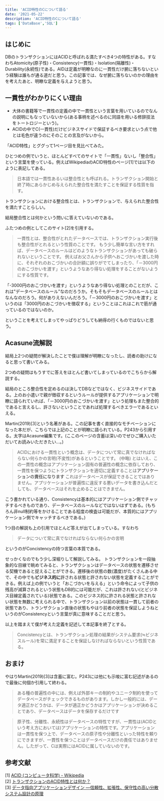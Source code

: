 ```yaml
---
title: 'ACID特性のCについて語る'
date: '2021-05-22'
description: 'ACID特性のCについて語る'
tags: ['DataBase','SQL']
---
```


## はじめに
DBのトランザクションにはACIDと呼ばれる満たすべき4つの特性がある。すなわちAtomicity(原子性)・Consistency(一貫性)・Isolation(隔離性)・Durability(永続性)である。AIDは定義が明瞭なのに一貫性だけ腑に落ちないという経験は誰もが通る道だと思う。この記事では、なぜ腑に落ちないのかの理由をを考えたあと、明瞭な定義を与えようと思う。


## 一貫性がわかりにくい理由
* 大体の書籍等で一貫性の定義の中で一貫性という言葉を用いているのでなんの説明にもなっていないから(ある事柄を述べるのに同語を用いる修辞技法をトートロジーという)。
* ACIDの中でC(一貫性)だけビジネスサイドで保証するべき要求という点で他とは毛色が違うのにそのことの言及がないから。

「ACID特性」とググって1ページ目を見比べてみた。

ひとつめの例でいうと、ほとんどすべてのサイトで「一貫性」ないし「整合性」という言葉を使っている。例えばWikipediaのACID特性のページ[1]では以下のように表記してある。

> 日本語では一貫性あるいは整合性とも呼ばれる。トランザクション開始と終了時にあらかじめ与えられた整合性を満たすことを保証する性質を指す。 

トランザクションにおける整合性とは、トランザクションで、与えられた整合性を満たすことらしい。

結局整合性とは何かという問いに答えていないのである。

ふたつめの例としてこのサイト[2]を引用する。

> 一貫性とは、整合性がとれたデータベースでは、トランザクション実行後も整合性がとれるという性質のことです。
> もう少し簡単な言い方をすれば、データベースのルールはどのようなトランザクションがあっても破られないということです。
> 例えばお父さんから子供へおこづかいを渡した時に、それぞれのおこづかいの合計額に誤りがでてしまったり、「－3000円のおこづかいを渡す」というようなあり得ない処理をすることがないようにする性質です。

「-3000円のおこづかいを渡す」というようなあり得ない処理とのことだが、これは"データベースのルール"なのだろうか。そもそもデータベースのルールとはなんなのだろう。何がありえないんだろう。「－3000円のおこづかいを渡す」というのは「3000円のおこづかいを徴収する」ということはこれはこれで筋が通っているのではないのか。

ということを考えてしまってやっぱりどうしても納得の行くものではないと思う。


## Acasune流解説

結局上2つの疑問が解決したことで僕は理解が明瞭になったし、読者の助けになると思って書いてみる。

2つめの疑問はもうすでに答えをほとんど書いてしまっているのでこちらから解説する。

結局のところ整合性を定めるのは決してDBなどではなく、ビジネスサイドである。上のお小遣いで親が徴収するというルールが提供するアプリケーションで明瞭に語られていれば、「－3000円のおこづかいを渡す」という処理もまた整合的であると言えるし、許さないということであれば処理するべきエラーであるといえる。

Martin(2019)[3]という名著がある。この記事を書く直接的なモチベーションになった本だが、こちらでは上記のことが明瞭に語られている。P243から引用する。太字はAcasune編集です。(ここのページの含蓄は深いのでぜひご購入いただいてお読みいただきたい...。)

> ACIDにおける一貫性という概念は、データについて常に真でなければならない何らかの言明(不変性)があるということです。
> (中略)
> とはいえ、この一貫性の概念はアプリケーション固有の普遍性の概念に依存しており、一貫性を保つようにトランザクションを適切に定義することは**アプリケーションの責任になります**
> これはデータベースが保証できることではありません。アプリケーションが普遍性に違反する悪いデータを書き込んだとしても、データベースはそれを止めることはできません。

こう書かれている通り、Consistencyは基本的にはアプリケーション側でチャッチするべきものであり、データベースのルールなどではないはずである。(もちろん非null制約等をかけることである程度の検査は可能だが、本質的にはアプリケーション側でキャッチするべきである。)

1つ目の解説も上の引用でほとんど答えが出てしまっている。すなわち
> データについて常に真でなければならない何らかの言明

というのがConcistencyの持つ言葉の本質である。

せっかくなのでもう少し深堀りして解説してみる。
トランザクションを一段抽象的な目線で眺めてみると、トランザクションはデータベースの状態を遷移させる契機であると捉えることができる。遷移後の状態の数(濃度)がたくさんある中で、その中でも**ビジネス的に**許される状態と許されない状態を定義することができる。例えば上の例でいうと「おこづかいを与える」という命令によって子供の残高が減算されるという状態もDB的には可能だが、これは許されない(とビジネス目線定義されている)状態である。このビジネス的に許される状態と許されない状態を無数に考えられる中で、トランザクション以前の状態は一貫して前者の状態であり、トランザクション直後の状態もやはり前者の状態を保証しようねというのがConsistencyという言葉が真に意味することだと思う。

以上を踏まえて僕が考えた定義を記述して本記事を終了とする。

> Concistencyとは、トランザクション処理の結果がシステム要求(≒ビジネスルール)を常に満足することを保証しなければならないという性質である。

## おまけ

やはりMartin(2019)[3]は含蓄に富む。P243には他にも示唆に富む記述があるので最後に何個か引用して終わる。

>ある種の普遍性の中には、例えば外部キーの制約やユニーク制約を使ってデータベースがチェックできるものがあります。しかし一般的には、データ適正かどうかは、データが適正かどうかはアプリケーションが決めることであり、データベースはデータを保存するだけです

> 原子性、分離性、永続性はデータベースの特性ですが、一貫性は(ACIDという考え方においては)アプリケーションの特性です。アプリケーションは一貫性を保つ上で、データベースの原子性や分離性といった特性を頼りにできますが、一貫性を保つことはデータベースだけの責任ではありません。したがって、Cは実際にはACIDに属していないのです。


## 参考文献
[1] [ACID (コンピュータ科学) - Wikipedia](https://ja.wikipedia.org/wiki/ACID_(%E3%82%B3%E3%83%B3%E3%83%94%E3%83%A5%E3%83%BC%E3%82%BF%E7%A7%91%E5%AD%A6))  
[2] [トランザクションのACID特性とは何か？](https://ssaits.jp/promapedia/technology/acid.html)  
[3] [データ指向アプリケーションデザイン ―信頼性、拡張性、保守性の高い分散システム設計の原理](https://amzn.to/3buP8FS)  
